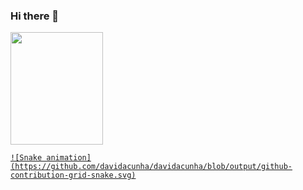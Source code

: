 ### Hi there 👋

<div>
  <a href="https://github.com/davidacunha">
  <img align="center" width="148" height="180" src="https://media1.tenor.com/images/68e8337fb4eb7e40645d832c64762a8b/tenor.gif?itemid=19443613">
</div>

    ![Snake animation](https://github.com/davidacunha/davidacunha/blob/output/github-contribution-grid-snake.svg)
